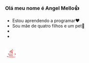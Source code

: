 ### Olá meu nome é Angel Mello👍
- Estou aprendendo a programar❤️
- Sou mãe de quatro filhos e um pet🐶
- <div align="center">
 - <a href="https://github.com/AngelMello">
</div>
<div style="display: inline_block"><br>
  <img align="center" alt="Angel-JV" height="30" width="40" src="https://raw.githubusercontent.com/devicons/devicon/master/icons/java/java-plain.svg">
  
